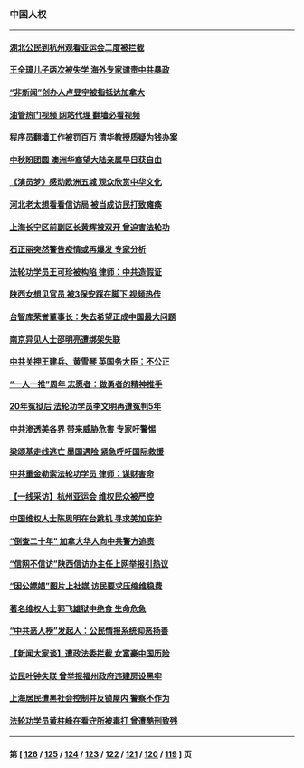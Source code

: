### 中国人权
---
#### [湖北公民到杭州观看亚运会二度被拦截](../../pages/ncid278/n14083316.md?09291245) 
#### [王全璋儿子两次被失学 海外专家谴责中共暴政](../../pages/ncid278/n14083173.md?09291245) 
#### [“非新闻”创办人卢昱宇被指抵达加拿大](../../pages/ncid278/n14082774.md?09291245) 
#### [油管热门视频 网站代理 翻墙必看视频](http://138.2.39.72:81/youtube.html?epic-marker?09291245)
#### [程序员翻墙工作被罚百万 清华教授质疑为钱办案](../../pages/ncid278/n14082545.md?09291245) 
#### [中秋盼团圆 澳洲华裔望大陆亲属早日获自由](../../pages/ncid278/n14082087.md?09291245) 
#### [《演员梦》感动欧洲五城 观众欣赏中华文化](../../pages/ncid278/n14082071.md?09291245) 
#### [河北老太想看看信访局 被当成访民打致瘫痪](../../pages/ncid278/n14082382.md?09291245) 
#### [上海长宁区前副区长黄辉被双开 曾迫害法轮功](../../pages/ncid278/n14082455.md?09291245) 
#### [石正丽突然警告疫情或再爆发 专家分析](../../pages/ncid278/n14082204.md?09291245) 
#### [法轮功学员王可珍被构陷 律师：中共造假证](../../pages/ncid278/n14079888.md?09291245) 
#### [陕西女想见官员 被3保安踩在脚下 视频热传](../../pages/ncid278/n14081530.md?09291245) 
#### [台智库荣誉董事长：失去希望正成中国最大问题](../../pages/ncid278/n14081538.md?09291245) 
#### [南京异见人士邵明亮遭绑架失联](../../pages/ncid278/n14081004.md?09291245) 
#### [中共关押王建兵、黄雪琴 英国务大臣：不公正](../../pages/ncid278/n14080902.md?09291245) 
#### [“一人一推”周年 志愿者：做勇者的精神推手](../../pages/ncid278/n14080662.md?09291245) 
#### [20年冤狱后 法轮功学员李文明再遭冤判5年](../../pages/ncid278/n14079447.md?09291245) 
#### [中共渗透美各界 带来威胁危害 专家吁警惕](../../pages/ncid278/n14080040.md?09291245) 
#### [梁颂基走线逃亡 墨国遇险 紧急呼吁国际救援](../../pages/ncid278/n14079991.md?09291245) 
#### [中共重金勒索法轮功学员 律师：谋财害命](../../pages/ncid278/n14079477.md?09291245) 
#### [【一线采访】杭州亚运会 维权民众被严控](../../pages/ncid278/n14079593.md?09291245) 
#### [中国维权人士陈思明在台跳机 寻求美加庇护](../../pages/ncid278/n14078976.md?09291245) 
#### [“倒查二十年” 加拿大华人向中共警方追责](../../pages/ncid278/n14075217.md?09291245) 
#### [“信网不信访”陕西信访办主任上网举报引热议](../../pages/ncid278/n14078753.md?09291245) 
#### [“因公嫖娼”图片上社媒 访民要求压缩维稳费](../../pages/ncid278/n14078677.md?09291245) 
#### [著名维权人士郭飞雄狱中绝食 生命危急](../../pages/ncid278/n14078362.md?09291245) 
#### [“中共恶人榜”发起人：公民情报系统抑恶扬善](../../pages/ncid278/n14078029.md?09291245) 
#### [【新闻大家谈】遭政法委拦截 女富豪中国历险](../../pages/ncid278/n14077770.md?09291245) 
#### [访民叶钟失联 曾举报福州政府违建房设黑牢](../../pages/ncid278/n14077800.md?09291245) 
#### [上海居民遭黑社会控制并反锁屋内 警察不作为](../../pages/ncid278/n14077716.md?09291245) 
#### [法轮功学员黄柱峰在看守所被毒打 曾遭酷刑致残](../../pages/ncid278/n14077119.md?09291245) 

---
#### 第 [ [126](./126.md?09291245) / [125](./125.md?09291245) / [124](./124.md?09291245) / [123](./123.md?09291245) / [122](./122.md?09291245) / [121](./121.md?09291245) / [120](./120.md?09291245) / [119](./119.md?09291245) ] 页
